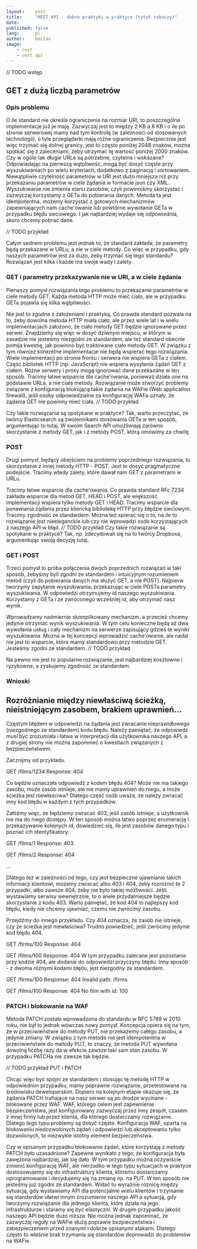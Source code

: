 ```yaml
---
layout:    post
title:     "REST API - dobre praktyki w praktyce (tytuł roboczy)"
date:
published: false
lang:      pl
author:    bmitan
image:
    - rest
    - rest api
---
```



// TODO wstęp

## GET z dużą liczbą parametrów
### Opis problemu
O ile standard nie określa ograniczenia na rozmiar URI, to poszczególne implementacje już je mają. Zazwyczaj jest to między 2 KB a 8 KB i o ile po stronie serwerowej mamy nad tym kontrolę (w zależności od stosowanych technologii), o tyle przeglądarki mają różne ograniczenia. Bezpiecznie jest więc trzymać się dolnej granicy, jest to często poniżej 2048 znaków, można spotkać się z zaleceniami, żeby utrzymać tę wartość poniżej 2000 znaków. Czy w ogóle tak długie URLe są potrzebne, czytelne i wskazane? Odpowiadając na pierwszą wątpliwość, mogą być dosyć częste przy wyszukiwaniach po wielu kryteriach, dodatkowo z paginacją i sortowaniem. Niewątpliwie czytelność parametrów w URI jest dużo mniejsza niż przy przekazaniu parametrów w ciele żądania w formacie json czy XML. Wyszukiwanie nie zmienia stanu zasobów, czyli powinniśmy skorzystać i zazwyczaj korzystamy z GETa do pobierania danych. Metoda ta jest idempotentna, możemy korzystać z gotowych  mechanizmów zapewniających nam cache'owanie lub powtórne wywołanie GETa w przypadku błędu sieciowego. I jak najbardziej wydaje się odpowiednia, skoro chcemy pobrać dane.

// TODO przykład

Całym sednem problemu jest jednak to, że standard zakłada, że parametry będą przekazane w URLu, a nie w ciele metody. Co więc w przypadku, gdy naszych parametrów jest za dużo, żeby trzymać się tego standardu? Rozwiązań jest kilka i każde ma swoje wady i zalety.

### GET i parametry przekazywanie nie w URI, a w ciele żądania
Pierwszy pomysł rozwiązania tego problemu to przekazanie parametrów w ciele metody GET. Każda metoda HTTP może mieć ciało, ale w przypadku GETa pojawia się kilka wątpliwości.

Nie jest to zgodne z założeniami i praktyką. Co prawda standard pozwala na to, żeby dowolna metoda HTTP miała ciało, ale przez wiele lat i w wielu implementacjach założono, że ciało metody GET będzie ignorowane przez serwer. Znajdziemy się więc w dosyć dziwnym miejscu, w którym w zasadzie nie jesteśmy niezgodni ze standardem, ale też standard obecnie pomija kwestię, jak powinno być traktowane ciało metody GET. W związku z tym również konkretne implementacje nie będą wspierać tego rozwiązania.
Wiele implementacji po stronie frontu i serwera nie wspiera GETa z ciałem. Część bibliotek HTTP (np. JavaScript) nie wspiera wysyłania żądań GET z ciałem. Różne serwery i proxy mogą ignorować dane przekazane w ten sposób.
Tracimy łatwe wsparcie dla cache'owania, ponieważ działa one na podstawie URLa, a nie ciała metody.
Rozwiązanie może stworzyć problemy związane z konfiguracją blokującą takie żądania na WAFie (Web application firewall), jeśli osoby odpowiedzialne za konfigurację WAFa uznały, że żądania GET nie powinny mieć ciała.
// TODO przykład

Czy takie rozwiązania są spotykane w praktyce? Tak, warto przeczytać, że twórcy Elasticsearch są zwolennikami stosowania GETa w ten sposób, argumentując to tutaj. W swoim Search API umożliwiają zarówno skorzystanie z metody GET, jak i z metody POST, którą omówimy za chwilę.

### POST
Drugi pomysł, będący obejściem na problemy poprzedniego rozwiązania, to skorzystanie z innej metody HTTP - POST.  Jest to dosyć pragmatyczne podejście. Tracimy wtedy zalety, które dawał nam GET z parametrami w URLu.

Tracimy łatwe wsparcie dla cache'owania. Co prawda standard RFc 7234 zakłada wsparcie dla metod GET, HEAD i POST, ale większość implementacji wspiera tylko metody GET i HEAD.
Tracimy wsparcie dla ponawiania żądania przez kliencką bibliotekę HTTP przy błędzie sieciowym.
Tracimy zgodność ze standardem. Można też spierać się o to, na ile to rozwiązanie jest nieeleganckie lub czy nie wprowadzi osób korzystających z naszego API w błąd.
// TODO przykład
Czy takie rozwiązanie są spotykane w praktyce? Tak, np. zdecydowali się na to twórcy Dropboxa, argumentując swoją decyzję tutaj.

### GET i POST
Trzeci pomysł to próba połączenia dwóch poprzednich rozwiązań w taki sposób, żebyśmy byli zgodni ze standardem i intuicyjnym rozumieniem metod (czyli do pobierania danych ma służyć GET, a nie POST). Najpierw tworzymy zapytanie wyszukiwania, przekazując w ciele POSTa parametry wyszukiwania. W odpowiedzi otrzymujemy id naszego wyszukiwania. Korzystamy z GETa i ze zwróconego wcześniej id, aby otrzymać nasz wynik.

Wprowadzamy nadmiernie skomplikowany mechanizm, a przecież chcemy jedynie otrzymać wynik wyszukiwania. W tym celu konieczne będą aż dwa wywołania usług i cały mechanizm na serwerze zapisujący gdzieś te wyniki wyszukiwania.
Można w tej koncepcji wprowadzić cache'owanie, ale nadal nie jest to wsparcie, które mamy standardowo przy metodzie GET.
Jesteśmy zgodni ze standardem.
// TODO przykład

Na pewno nie jest to popularne rozwiązanie, jest najbardziej kosztowne i ryzykowne, a zyskujemy zgodność ze standardem.

### Wnioski

## Rozróżnianie między niewłaściwą ścieżką, nieistniejącym zasobem, brakiem uprawnień...

Częstym błędem w odpowiedzi na żądania jest zwracanie nieprawidłowego (niezgodnego ze standardem) kodu błędu.  Należy pamiętać, że odpowiedź musi być zrozumiała i łatwa w interpretacji dla użytkownika naszego API, a z drugiej strony nie można zapomnieć o kwestiach związanych z bezpieczeństwem.

Zacznijmy od przykładu.

GET /films/1234
Response: 404

Co będzie oznaczała odpowiedź z kodem błędu 404? Może nie ma takiego zasobu, może zasób istnieje, ale nie mamy uprawnień do niego, a może ścieżka jest niewłaściwa? Dlatego część osób uważa, że należy zwracać inny kod błędu w każdym z tych przypadków.

Załóżmy więc, że będziemy zwracać 403, jeśli zasób istnieje, a użytkownik nie ma do niego dostępu. W ten sposób można łatwo poprzez enumerację i przekazywanie kolejnych id, dowiedzieć się, ile jest zasobów danego typu i poznać ich identyfikatory.

GET /films/1
Response: 403

GET /films/2
Response: 404

...


Dlatego też w zależności od tego, czy jest bezpieczne ujawnianie takich informacji klientowi, możemy zwracać albo 403 i 404, żeby rozróżnić te 2 przypadki, albo zawsze 404, żeby nie było takiej możliwości. Jeśli wystawiamy serwisy wewnętrznie, to o wiele przydatniejsze będzie skorzystanie z kodu 403.  Warto pamiętać, że kod 404 to najlepszy kod błędu, kiedy nie chcemy ujawniać, czemu nie zwrócimy zasobu.



Przejdźmy do innego przykładu. Czy 404 oznacza, że zasób nie istnieje, czy że ścieżka jest niewłaściwa? Trudno powiedzieć, jeśli zwrócimy jedynie kod błędu 404.

GET /firms/100
Response: 404


GET /films/100
Response: 404
W tym przypadku zalecane jest pozostanie przy kodzie 404, ale dodanie do odpowiedzi przyczyny błędu. Inny sposób - z dwoma różnymi kodami błędu, jest niezgodny ze standardem.

GET /firms/100
Response: 404
Invalid path: /firms


GET /films/100
Response: 404
No film with id: 100


### PATCH i blokowanie na WAF

Metoda PATCH została wprowadzona do standardu w RFC 5789 w 2010 roku, nie był to jednak wówczas nowy pomysł. Koncepcja opiera się na tym, że w przeciwieństwie do metody PUT, nie przekażemy całego zasobu, a jedynie zmiany. W związku z tym metoda nie jest idempotentna w przeciwieństwie do metody PUT, to znaczy, że metoda PUT wywołana dowolną liczbę razy da w efekcie zawsze taki sam stan zasobu. W przypadku PATCHa nie zawsze tak będzie.

// TODO przykład PUT i PATCH

Chcąc więc być spójni ze standardem i stosując tę metodę HTTP w odpowiednim przypadku, mamy poprawne rozwiązanie, przetestowane na środowisku deweloperskim. Dopiero na kolejnym etapie okazuje się, że żądania PATCH trafiające na nasz serwer są po drodze wycinane - blokowane przez WAF. WAF, którego celem jest zapewnienie bezpieczeństwa, jest konfigurowany zazwyczaj przez inny zespół, czasem z innej firmy lub przez klienta, dla którego dostarczamy rozwiązanie. Dlatego tego typu problemy są dosyć częste. Konfiguracja WAF, oparta na blokowaniu niedozwolonych żądań i odpowiedzi lub akceptowaniu tylko dozwolonych, to niezwykle istotny element bezpieczeństwa.

Czy w opisanym przypadku blokowanie żądań, które korzystają z metody PATCH było uzasadnione? Zapewne wynikało z tego, że konfiguracja była zawężona najbardziej, jak się dało. W tym przypadku można oczywiście zmienić konfigurację WAF, ale nierzadko w tego typu sytuacjach w praktyce dostosowujemy się do infrastruktury klienta, któremu dostarczamy oprogramowanie i decydujemy się na zmianę np. na PUT. W ten sposób nie jesteśmy już zgodni ze standardem. Widać tu wyraźnie różnicę między sytuacją, gdy wystawiamy API dla potencjalnie wielu klientów i trzymanie się standardów ułatwi innym zrozumienie naszego API a sytuacją, gdy tworzymy rozwiązanie dla jednego klienta, które działa na jego infrastrukturze i staramy się być elastyczni. W drugim przypadku jakość naszego API będzie dużo niższa. Nie można jednak zapominać, że zazwyczaj reguły na WAFie służą poprawie bezpieczeństwa i zabezpieczeniem przed znanymi i dobrze opisanymi atakami. Dlatego często to właśnie brak trzymania się standardów doprowadzi do problemów na WAFie.
